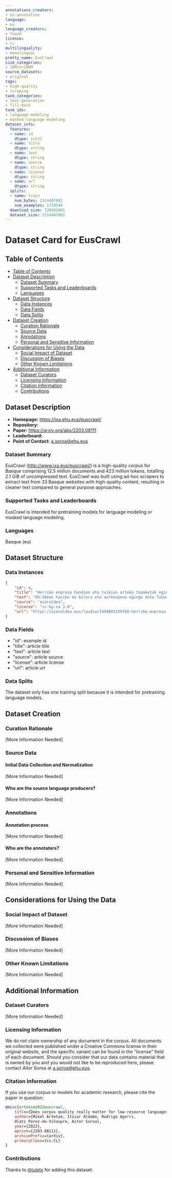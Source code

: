 ```yaml
---
annotations_creators:
- no-annotation
language:
- eu
language_creators:
- found
license:
- cc
multilinguality:
- monolingual
pretty_name: EusCrawl
size_categories:
- 10M<n<100M
source_datasets:
- original
tags:
- high-quality
- scraping
task_categories:
- text-generation
- fill-mask
task_ids:
- language-modeling
- masked-language-modeling
dataset_info:
  features:
  - name: id
    dtype: int32
  - name: title
    dtype: string
  - name: text
    dtype: string
  - name: source
    dtype: string
  - name: license
    dtype: string
  - name: url
    dtype: string
  splits:
  - name: train
    num_bytes: 2314407002
    num_examples: 1724544
  download_size: 728281801
  dataset_size: 2314407002
---
```


# Dataset Card for EusCrawl

## Table of Contents
- [Table of Contents](#table-of-contents)
- [Dataset Description](#dataset-description)
  - [Dataset Summary](#dataset-summary)
  - [Supported Tasks and Leaderboards](#supported-tasks-and-leaderboards)
  - [Languages](#languages)
- [Dataset Structure](#dataset-structure)
  - [Data Instances](#data-instances)
  - [Data Fields](#data-fields)
  - [Data Splits](#data-splits)
- [Dataset Creation](#dataset-creation)
  - [Curation Rationale](#curation-rationale)
  - [Source Data](#source-data)
  - [Annotations](#annotations)
  - [Personal and Sensitive Information](#personal-and-sensitive-information)
- [Considerations for Using the Data](#considerations-for-using-the-data)
  - [Social Impact of Dataset](#social-impact-of-dataset)
  - [Discussion of Biases](#discussion-of-biases)
  - [Other Known Limitations](#other-known-limitations)
- [Additional Information](#additional-information)
  - [Dataset Curators](#dataset-curators)
  - [Licensing Information](#licensing-information)
  - [Citation Information](#citation-information)
  - [Contributions](#contributions)

## Dataset Description

- **Homepage:** https://ixa.ehu.eus/euscrawl/
- **Repository:** 
- **Paper:** https://arxiv.org/abs/2203.08111
- **Leaderboard:**
- **Point of Contact:** a.soroa@ehu.eus

### Dataset Summary

EusCrawl (http://www.ixa.eus/euscrawl/) is a high-quality corpus for
Basque comprising 12.5 million documents and 423 million tokens,
totalling 2.1 GiB of uncompressed text. EusCrawl was built using
ad-hoc scrapers to extract text from 33 Basque websites with
high-quality content, resulting in cleaner text compared to general
purpose approaches.

### Supported Tasks and Leaderboards

EusCrawl is intended for pretraining models for language modeling or masked language modeling.

### Languages

Basque (eu)

## Dataset Structure

### Data Instances

```json
{
    "id": 6,
    "title": "Herriko enpresa handien eta txikien arteko topaketak egingo dituzte",
    "text": "09:30ean hasiko da bilera eta aurkezpena egingo dute Tubacex, JEZ, Envases, Guardian eta Vidrala enpresek. Eskualdeko lantegi motorrekin beste enpresa txikiak eta ertainak egongo dira. Erakunde publikoaren helburua da euren artean ezagutzea eta elkarlana sustatzea.",
    "source": "aiaraldea",
    "license": "cc-by-sa 3.0",
    "url": "https://aiaraldea.eus/laudio/1494603159768-herriko-enpresa-handien-eta-txikien-arteko-topaketak-egingo-dituzte",
}
```

### Data Fields

- "id": example id
- "title": article title
- "text": article text
- "source": article source
- "license": article license
- "url": article url

### Data Splits

The dataset only has one training split because it is intended for pretraining language models.

## Dataset Creation

### Curation Rationale

[More Information Needed]

### Source Data

#### Initial Data Collection and Normalization

[More Information Needed]

#### Who are the source language producers?

[More Information Needed]

### Annotations

#### Annotation process

[More Information Needed]

#### Who are the annotators?

[More Information Needed]

### Personal and Sensitive Information

[More Information Needed]

## Considerations for Using the Data

### Social Impact of Dataset

[More Information Needed]

### Discussion of Biases

[More Information Needed]

### Other Known Limitations

[More Information Needed]

## Additional Information

### Dataset Curators

[More Information Needed]

### Licensing Information

We do not claim ownership of any document in the corpus. All documents
we collected were published under a Creative Commons license in their
original website, and the specific variant can be found in the
"license" field of each document. Should you consider
that our data contains material that is owned by you and you would not
like to be reproduced here, please contact Aitor Soroa at
a.soroa@ehu.eus.

### Citation Information

If you use our corpus or models for academic research, please cite the paper in question:
```bibtex
@misc{artetxe2022euscrawl,
    title={Does corpus quality really matter for low-resource languages?},
    author={Mikel Artetxe, Itziar Aldabe, Rodrigo Agerri,
    Olatz Perez-de-Viñaspre, Aitor Soroa},
    year={2022},
    eprint={2203.08111},
    archivePrefix={arXiv},
    primaryClass={cs.CL}
}
```

### Contributions

Thanks to [@juletx](https://github.com/juletx) for adding this dataset.